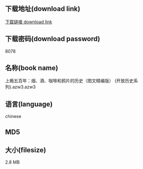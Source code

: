 ## 下载地址(download link)
[下载链接 download link](https://tutu365.netlify.app/?s=%E4%B8%8A%E7%98%BE%E4%BA%94%E7%99%BE%E5%B9%B4%EF%BC%9A%E7%83%9F%E3%80%81%E9%85%92%E3%80%81%E5%92%96%E5%95%A1%E5%92%8C%E9%B8%A6%E7%89%87%E7%9A%84%E5%8E%86%E5%8F%B2%EF%BC%88%E5%9B%BE%E6%96%87%E7%B2%BE%E7%BC%96%E7%89%88%EF%BC%89+%28%E5%BC%80%E6%94%BE%E5%8E%86%E5%8F%B2%E7%B3%BB%E5%88%97%29.azw3)

## 下载密码(download password)
8078

## 名称(book name)
上瘾五百年：烟、酒、咖啡和鸦片的历史（图文精编版） (开放历史系列).azw3.azw3

## 语言(language)
chinese

## MD5


## 大小(filesize)
2.8 MB
